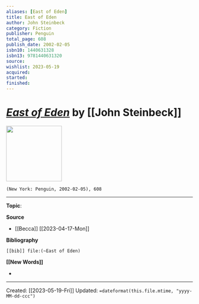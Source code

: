 ```yaml
---
aliases: [East of Eden]
title: East of Eden
author: John Steinbeck
category: Fiction
publisher: Penguin
total_page: 608
publish_date: 2002-02-05
isbn10: 1440631328
isbn13: 9781440631320
source: 
wishlist: 2023-05-19
acquired: 
started: 
finished: 
---
```

# *[East of Eden]()* by [[John Steinbeck]]

<img src="http://books.google.com/books/content?id=OPy6E5ZhXs0C&printsec=frontcover&img=1&zoom=1&edge=curl&source=gbs_api" width=150>

`(New York: Penguin, 2002-02-05), 608`



--- 
**Topic**: 

**Source**
- [[Becca]] [[2023-04-17-Mon]]

**Bibliography**

```query
[[bib]] file:(~East of Eden)
```
 

**[[New Words]]**

- 

---
Created: [[2023-05-19-Fri]]
Updated: `=dateformat(this.file.mtime, "yyyy-MM-dd-ccc")`